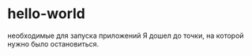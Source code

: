 # hello-world
необходимые для запуска приложений
Я дошел до точки, на которой нужно было остановиться.
